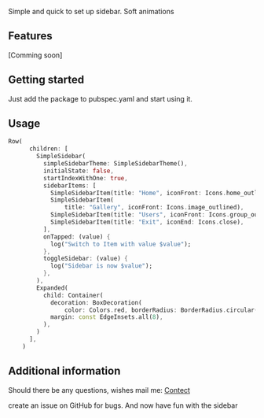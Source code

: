 Simple and quick to set up sidebar. Soft animations

## Features

[Comming soon]

## Getting started

Just add the package to pubspec.yaml and start using it.

## Usage

```dart
Row(
      children: [
        SimpleSidebar(
          simpleSidebarTheme: SimpleSidebarTheme(),
          initialState: false,
          startIndexWithOne: true,
          sidebarItems: [
            SimpleSidebarItem(title: "Home", iconFront: Icons.home_outlined),
            SimpleSidebarItem(
                title: "Gallery", iconFront: Icons.image_outlined),
            SimpleSidebarItem(title: "Users", iconFront: Icons.group_outlined),
            SimpleSidebarItem(title: "Exit", iconEnd: Icons.close),
          ],
          onTapped: (value) {
            log("Switch to Item with value $value");
          },
          toggleSidebar: (value) {
            log("Sidebar is now $value");
          },
        ),
        Expanded(
          child: Container(
            decoration: BoxDecoration(
                color: Colors.red, borderRadius: BorderRadius.circular(16)),
            margin: const EdgeInsets.all(8),
          ),
        )
      ],
    )
```

## Additional information

Should there be any questions, wishes mail me: [Contect](mailto:support@glocknerstudios.at)

create an issue on GitHub for bugs.
And now have fun with the sidebar